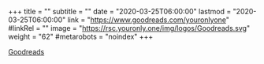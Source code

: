 +++
title = ""
subtitle = ""
date = "2020-03-25T06:00:00"
lastmod = "2020-03-25T06:00:00"
link = "https://www.goodreads.com/youronlyone"
#linkRel = ""
image = "https://rsc.youronly.one/img/logos/Goodreads.svg"
weight = "62"
#metarobots = "noindex"
+++

<a href="https://www.goodreads.com/youronlyone" rel="me noopener external nofollow" referrerpolicy="strict-origin-when-cross-origin">Goodreads</a>
